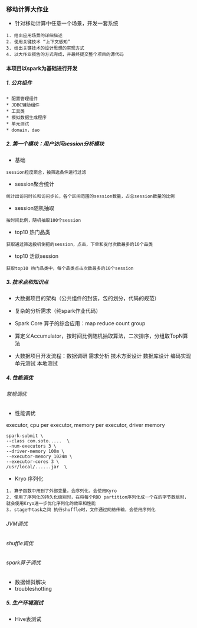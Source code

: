 ### 移动计算大作业
* 针对移动计算中任意一个场景，开发一套系统

```
1. 给出应用场景的详细描述
2. 使用关键技术 “上下文感知”
3. 给出关键技术的设计思想的实现方式
4. 以大作业报告的方式完成，并最终提交整个项目的源代码
```

#### 本项目以spark为基础进行开发
##### 1. 公共组件
```$xslt
* 配置管理组件
* JDBC辅助组件
* 工具类
* 模拟数据生成程序
* 单元测试
* domain，dao
```
    

##### 2. 第一个模块：用户访问session分析模块
* 基础
```$xslt
session粒度聚合，按筛选条件进行过滤
```
* session聚合统计

```$xslt
统计出访问时长和访问步长，各个区间范围的session数量，占总session数量的比例
```

* session随机抽取

```$xslt
按时间比例，随机抽取100个session
```

* top10 热门品类

```$xslt
获取通过筛选投机倒把的session，点击，下单和支付次数最多的10个品类
```

* top10 活跃session

```$xslt
获取top10 热门品类中，每个品类点击次数最多的10个session
```

##### 3. 技术点和知识点

* 大数据项目的架构（公共组件的封装，包的划分，代码的规范）

* 复杂的分析需求（纯spark作业代码）

* Spark Core 算子的综合应用：map reduce count group

* 算定义Accumulator，按时间比例随机抽取算法，二次排序，分组取TopN算法

* 大数据项目开发流程：数据调研 需求分析 技术方案设计 数据库设计 编码实现 单元测试 本地测试

##### 4. 性能调优

###### 常规调优

* 性能调优

executor, cpu per executor, memory per executor, driver memory

```$xslt
spark-submit \
--class com.soto.....  \
--num-executors 3 \  
--driver-memory 100m \
--executor-memory 1024m \
--executor-cores 3 \
/usr/local/......jar  \
```

* Kryo 序列化

```$xslt
1. 算子函数中用到了外部变量，会序列化，会使用Kyro
2. 使用了序列化的持久化级别时，在将每个RDD partition序列化成一个在的字节数组时，就会使用Kryo进一步优化序列化的效率和性能
3. stage中task之间 执行shuffle时，文件通过网络传输，会使用序列化
```

###### JVM调优


###### shuffle调优

###### spark算子调优

* 数据倾斜解决
* troubleshotting

##### 5. 生产环境测试
* Hive表测试





